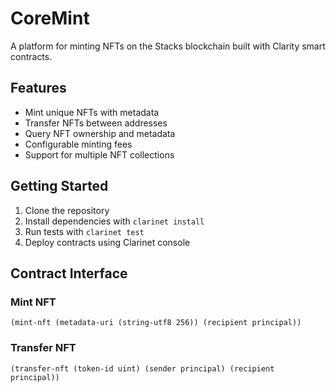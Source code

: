 # CoreMint
A platform for minting NFTs on the Stacks blockchain built with Clarity smart contracts.

## Features
- Mint unique NFTs with metadata
- Transfer NFTs between addresses
- Query NFT ownership and metadata
- Configurable minting fees
- Support for multiple NFT collections

## Getting Started
1. Clone the repository
2. Install dependencies with `clarinet install`
3. Run tests with `clarinet test`
4. Deploy contracts using Clarinet console

## Contract Interface
### Mint NFT
```clarity
(mint-nft (metadata-uri (string-utf8 256)) (recipient principal))
```

### Transfer NFT
```clarity
(transfer-nft (token-id uint) (sender principal) (recipient principal))
```
